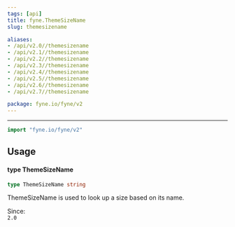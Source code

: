 ```yaml
---
tags: [api]
title: fyne.ThemeSizeName
slug: themesizename

aliases:
- /api/v2.0//themesizename
- /api/v2.1//themesizename
- /api/v2.2//themesizename
- /api/v2.3//themesizename
- /api/v2.4//themesizename
- /api/v2.5//themesizename
- /api/v2.6//themesizename
- /api/v2.7//themesizename

package: fyne.io/fyne/v2
---
```



---
```go
import "fyne.io/fyne/v2"
```

## Usage

#### type ThemeSizeName

```go
type ThemeSizeName string
```

ThemeSizeName is used to look up a size based on its name.


<div class="since">Since: <code>
2.0</code></div>
